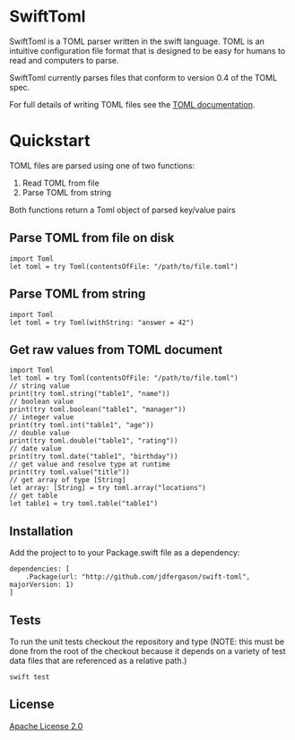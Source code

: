 # SwiftToml

SwiftToml is a TOML parser written in the swift language.  TOML is an intuitive
configuration file format that is designed to be easy for humans to read and
computers to parse.

SwiftToml currently parses files that conform to version 0.4 of the TOML spec. 

For full details of writing TOML files see the [TOML documentation](https://github.com/toml-lang/toml).

# Quickstart

TOML files are parsed using one of two functions:

1) Read TOML from file
2) Parse TOML from string

Both functions return a Toml object of parsed key/value pairs

## Parse TOML from file on disk

    import Toml
    let toml = try Toml(contentsOfFile: "/path/to/file.toml")

## Parse TOML from string

    import Toml
    let toml = try Toml(withString: "answer = 42")

## Get raw values from TOML document

    import Toml
    let toml = try Toml(contentsOfFile: "/path/to/file.toml")
    // string value
    print(try toml.string("table1", "name"))
    // boolean value
    print(try toml.boolean("table1", "manager"))
    // integer value
    print(try toml.int("table1", "age"))
    // double value
    print(try toml.double("table1", "rating"))
    // date value
    print(try toml.date("table1", "birthday"))
    // get value and resolve type at runtime
    print(try toml.value("title"))
    // get array of type [String]
    let array: [String] = try toml.array("locations")
    // get table
    let table1 = try toml.table("table1")

## Installation

Add the project to  to your Package.swift file as a dependency:

    dependencies: [
        .Package(url: "http://github.com/jdfergason/swift-toml", majorVersion: 1)
    ]

## Tests

To run the unit tests checkout the repository and type (NOTE: this must be done
from the root of the checkout because it depends on a variety of test data files
that are referenced as a relative path.)

    swift test

## License

[Apache License 2.0](http://www.apache.org/licenses/LICENSE-2.0.txt)